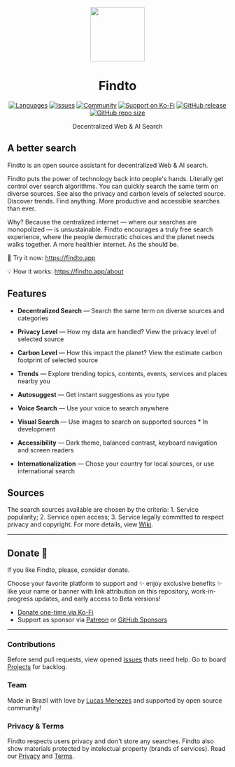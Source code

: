 <div align="center">
<a href="https://findto.app/?utm_source=findto_repo">
<img height="124" src="https://findto.app/icon.svg">
</a>
</div>

<h1 align="center">Findto</h1>

<p align="center">
<a href="https://github.com/lucasm/findto/wiki" target="_blank"><img alt="Languages" src="https://img.shields.io/badge/translations-2-ffdb56?logo=json&logoColor=white"></a>
<a href="https://github.com/lucasm/findto/issues" target="_blank"><img alt="Issues" src="https://img.shields.io/github/issues/lucasm/findto?color=ff5c5c&logo=github&logoColor=white"></a>
<a href="https://discord.gg/gEDm5MU6pq" target="_blank"><img alt="Community" src="https://img.shields.io/discord/866829154032812073?color=bc86ff&label=members&logo=discord&logoColor=white"></a>
<a href="https://ko-fi.com/findto" target="_blank"><img alt="Support on Ko-Fi" src="https://img.shields.io/badge/donate-$1-1491de?logo=kofi&logoColor=white"></a>
<a href="https://github.com/lucasm/findto/releases" target="_blank"><img alt="GitHub release" src="https://img.shields.io/github/v/release/lucasm/findto?label=version&color=37bf5d&logo=github&logoColor=white"></a>
<a href="https://github.com/lucasm/findto" target="_blank"><img alt="GitHub repo size" src="https://img.shields.io/github/repo-size/lucasm/findto?label=size&color=37bf5d&logo=github&logoColor=white"></a>
</p>

<p align="center">
Decentralized Web & AI Search<br>
</p>

## A better search

Findto is an open source assistant for decentralized Web & AI search.

Findto puts the power of technology back into people's hands. Literally get control over search algorithms. You can quickly search the same term on diverse sources. See also the privacy and carbon levels of selected source. Discover trends. Find anything. More productive and accessible searches than ever.

Why? Because the centralized internet — where our searches are monopolized — is unsustainable. Findto encourages a truly free search experience, where the people democratic choices and the planet needs walks together. A more healthier internet. As the should be.

🔎 Try it now: https://findto.app

💡 How it works: https://findto.app/about

## Features

- **Decentralized Search** — Search the same term on diverse sources and categories

- **Privacy Level** — How my data are handled? View the privacy level of selected source

- **Carbon Level** — How this impact the planet? View the estimate carbon footprint of selected source

- **Trends** — Explore trending topics, contents, events, services and places nearby you

- **Autosuggest** — Get instant suggestions as you type

- **Voice Search** — Use your voice to search anywhere

- **Visual Search** — Use images to search on supported sources \* In development

- **Accessibility** — Dark theme, balanced contrast, keyboard navigation and screen readers

- **Internationalization** — Chose your country for local sources, or use international search

## Sources

The search sources available are chosen by the criteria: 1. Service popularity; 2. Service open access; 3. Service legally committed to respect privacy and copyright. For more details, view [Wiki](https://github.com/lucasm/findto/wiki).

---

## Donate 💛

If you like Findto, please, consider donate.

Choose your favorite platform to support and ✨ enjoy exclusive benefits ✨ like your name or banner with link attribution on this repository, work-in-progress updates, and early access to Beta versions!

- [Donate one-time via Ko-Fi](https://ko-fi.com/findto)
- Support as sponsor via [ Patreon](https://patreon.com/lucasm) or [GitHub Sponsors](https://github.com/sponsors/lucasm)

---

### Contributions

Before send pull requests, view opened [Issues](https://github.com/lucasm/findto/issues) thats need help. Go to board [Projects](https://github.com/lucasm/findto/projects) for backlog.

### Team

Made in Brazil with love by [Lucas Menezes](https://lucasm.dev/?utm_source=findto_app) and supported by open source community!

### Privacy & Terms

Findto respects users privacy and don't store any searches. Findto also show materials protected by intelectual property (brands of services). Read our [Privacy](https://findto.app/privacy) and [Terms](https://findto.app/terms).
